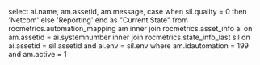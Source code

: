 select
	ai.name,
	am.assetid,
	am.message,
	case
		when sil.quality = 0 then 'Netcom'
		else 'Reporting'
	end as "Current State"
from
	rocmetrics.automation_mapping am
inner join rocmetrics.asset_info ai on
	am.assetid = ai.systemnumber
inner join rocmetrics.state_info_last sil on
	ai.assetid = sil.assetid and ai.env = sil.env 
where
	am.idautomation = 199
	and am.active = 1
